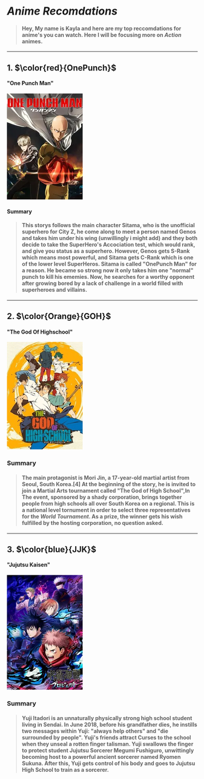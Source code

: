 # *Anime Recomdations* 
> #### Hey, My name is Kayla and here are my top reccomdations for anime's you can watch. Here I will be focusing more on *Action* animes. 
---
## 1. $\color{red}{OnePunch}$
#### "One Punch Man"
![OnePunch Image](ONEP.webp)
#### Summary
> #### This storys follows the main character Sitama, who is the unofficial superhero for City Z, he come along to meet a person named Genos and takes him under his wing (unwillingly i might add) and they both decide to take the SuperHero's Accociation test, which would rank, and give you status as a superhero. However, Genos gets S-Rank which means most powerful, and Sitama gets C-Rank which is one of the lower level SuperHeros. Sitama is called "OnePunch Man" for a reason. He became so strong now it only takes him one "normal" punch to kill his ememies. Now, he searches for a worthy opponent after growing bored by a lack of challenge in a world filled with superheroes and villains.
---
## 2. $\color{Orange}{GOH}$
#### "The God Of Highschool"
![GOH Image](GOH.jpg) 
### Summary 
>#### The main protagonist is Mori Jin, a 17-year-old martial artist from Seoul, South Korea.[4] At the beginning of the story, he is invited to join a Martial Arts tournament called "The God of High School",In The event, sponsored by a shady corporation, brings together people from high schools all over South Korea on a regional. This is a national level tornument in order to select three representatives for the *World Tournament*. As a prize, the winner gets his wish fulfilled by the hosting corporation, no question asked.
---
## 3.  $\color{blue}{JJK}$
#### "Jujutsu Kaisen"
![JJK](JJK.webp)
### Summary
>#### Yuji Itadori is an unnaturally physically strong high school student living in Sendai. In June 2018, before his grandfather dies, he instills two messages within Yuji: "always help others" and "die surrounded by people". Yuji's friends attract Curses to the school when they unseal a rotten finger talisman. Yuji swallows the finger to protect student Jujutsu Sorcerer Megumi Fushiguro, unwittingly becoming host to a powerful ancient sorcerer named Ryomen Sukuna. After this, Yuji gets control of his body and goes to Jujutsu High School to train as a sorcerer.
